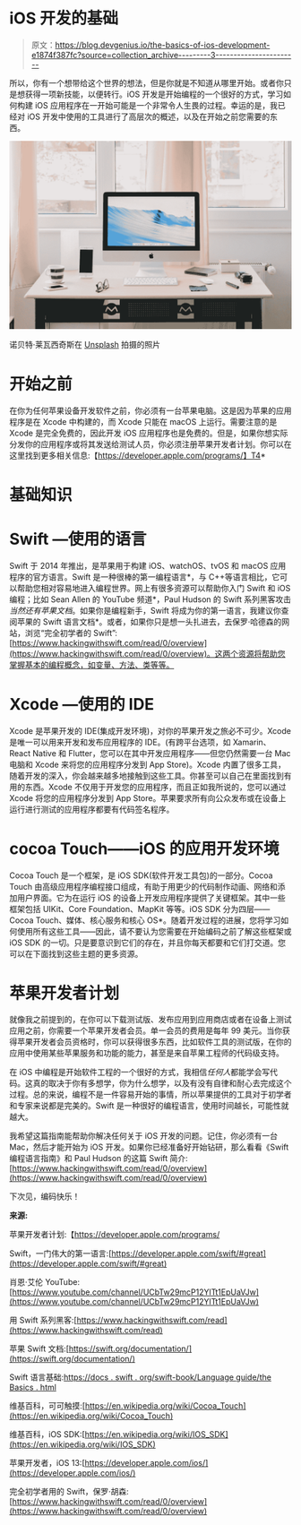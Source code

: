 # iOS 开发的基础

> 原文：<https://blog.devgenius.io/the-basics-of-ios-development-e1874f387fc?source=collection_archive---------3----------------------->

所以，你有一个想带给这个世界的想法，但是你就是不知道从哪里开始。或者你只是想获得一项新技能，以便转行。iOS 开发是开始编程的一个很好的方式，学习如何构建 iOS 应用程序在一开始可能是一个非常令人生畏的过程。幸运的是，我已经对 iOS 开发中使用的工具进行了高层次的概述，以及在开始之前您需要的东西。

![](img/a79ec424cc4c6dea40588e54f77a7e7e.png)

诺贝特·莱瓦西奇斯在 [Unsplash](https://unsplash.com?utm_source=medium&utm_medium=referral) 拍摄的照片

# 开始之前

在你为任何苹果设备开发软件之前，你必须有一台苹果电脑。这是因为苹果的应用程序是在 Xcode 中构建的，而 Xcode 只能在 macOS 上运行。需要注意的是 Xcode 是完全免费的，因此开发 iOS 应用程序也是免费的。但是，如果你想实际分发你的应用程序或将其发送给测试人员，你必须注册苹果开发者计划。你可以在这里找到更多相关信息:【https://developer.apple.com/programs/】T4*

# 基础知识

# Swift —使用的语言

Swift 于 2014 年推出，是苹果用于构建 iOS、watchOS、tvOS 和 macOS 应用程序的官方语言。Swift 是一种很棒的第一编程语言*，与 C++等语言相比，它可以帮助您相对容易地进入编程世界。网上有很多资源可以帮助你入门 Swift 和 iOS 编程；比如 Sean Allen 的 YouTube 频道*，Paul Hudson 的 Swift 系列黑客攻击*当然还有苹果文档*。如果你是编程新手，Swift 将成为你的第一语言，我建议你查阅苹果的 Swift 语言文档*。或者，如果你只是想一头扎进去，去保罗·哈德森的网站，浏览“完全初学者的 Swift”:[https://www.hackingwithswift.com/read/0/overview](https://www.hackingwithswift.com/read/0/overview)。这两个资源将帮助您掌握基本的编程概念，如变量、方法、类等等。

# Xcode —使用的 IDE

Xcode 是苹果开发的 IDE(集成开发环境)，对你的苹果开发之旅必不可少。Xcode 是唯一可以用来开发和发布应用程序的 IDE。(有跨平台选项，如 Xamarin、React Native 和 Flutter，您可以在其中开发应用程序——但您仍然需要一台 Mac 电脑和 Xcode 来将您的应用程序分发到 App Store)。Xcode 内置了很多工具，随着开发的深入，你会越来越多地接触到这些工具。你甚至可以自己在里面找到有用的东西。Xcode 不仅用于开发您的应用程序，而且正如我所说的，您可以通过 Xcode 将您的应用程序分发到 App Store。苹果要求所有向公众发布或在设备上运行进行测试的应用程序都要有代码签名程序。

# cocoa Touch——iOS 的应用开发环境

Cocoa Touch 是一个框架，是 iOS SDK(软件开发工具包)的一部分。Cocoa Touch 由高级应用程序编程接口组成，有助于用更少的代码制作动画、网络和添加用户界面。它为在运行 iOS 的设备上开发应用程序提供了关键框架。其中一些框架包括 UIKit、Core Foundation、MapKit 等等。iOS SDK 分为四层——Cocoa Touch、媒体、核心服务和核心 OS*。随着开发过程的进展，您将学习如何使用所有这些工具——因此，请不要认为您需要在开始编码之前了解这些框架或 iOS SDK 的一切。只是要意识到它们的存在，并且你每天都要和它们打交道。您可以在下面找到这些主题的更多资源。

# 苹果开发者计划

就像我之前提到的，在你可以下载测试版、发布应用到应用商店或者在设备上测试应用之前，你需要一个苹果开发者会员。单一会员的费用是每年 99 美元。当你获得苹果开发者会员资格时，你可以获得很多东西，比如软件工具的测试版，在你的应用中使用某些苹果服务和功能的能力，甚至是来自苹果工程师的代码级支持。

在 iOS 中编程是开始软件工程的一个很好的方式，我相信*任何人*都能学会写代码。这真的取决于你有多想学，你为什么想学，以及有没有自律和耐心去完成这个过程。总的来说，编程不是一件容易开始的事情，所以苹果提供的工具对于初学者和专家来说都是完美的。Swift 是一种很好的编程语言，使用时间越长，可能性就越大。

我希望这篇指南能帮助你解决任何关于 iOS 开发的问题。记住，你必须有一台 Mac，然后才能开始为 iOS 开发。如果你已经准备好开始钻研，那么看看《Swift 编程语言指南》和 Paul Hudson 的这篇 Swift 简介:[https://www.hackingwithswift.com/read/0/overview](https://www.hackingwithswift.com/read/0/overview)

下次见，编码快乐！

**来源:**

苹果开发者计划:【https://developer.apple.com/programs/ 

Swift，一门伟大的第一语言:[https://developer.apple.com/swift/#great](https://developer.apple.com/swift/#great)

肖恩·艾伦 YouTube:[https://www.youtube.com/channel/UCbTw29mcP12YlTt1EpUaVJw](https://www.youtube.com/channel/UCbTw29mcP12YlTt1EpUaVJw)

用 Swift 系列黑客:[https://www.hackingwithswift.com/read](https://www.hackingwithswift.com/read)

苹果 Swift 文档:[https://swift.org/documentation/](https://swift.org/documentation/)

Swift 语言基础:[https://docs . swift . org/swift-book/Language guide/the Basics . html](https://docs.swift.org/swift-book/LanguageGuide/TheBasics.html)

维基百科，可可触摸:[https://en.wikipedia.org/wiki/Cocoa_Touch](https://en.wikipedia.org/wiki/Cocoa_Touch)

维基百科，iOS SDK:[https://en.wikipedia.org/wiki/IOS_SDK](https://en.wikipedia.org/wiki/IOS_SDK)

苹果开发者，iOS 13:[https://developer.apple.com/ios/](https://developer.apple.com/ios/)

完全初学者用的 Swift，保罗·胡森:[https://www.hackingwithswift.com/read/0/overview](https://www.hackingwithswift.com/read/0/overview)